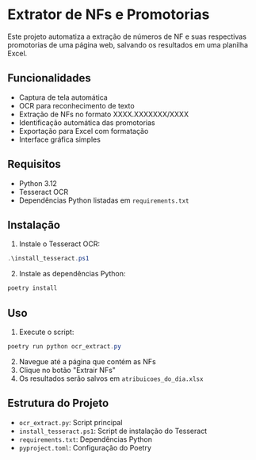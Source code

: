 # Extrator de NFs e Promotorias

Este projeto automatiza a extração de números de NF e suas respectivas promotorias de uma página web, salvando os resultados em uma planilha Excel.

## Funcionalidades

- Captura de tela automática
- OCR para reconhecimento de texto
- Extração de NFs no formato XXXX.XXXXXXX/XXXX
- Identificação automática das promotorias
- Exportação para Excel com formatação
- Interface gráfica simples

## Requisitos

- Python 3.12
- Tesseract OCR
- Dependências Python listadas em `requirements.txt`

## Instalação

1. Instale o Tesseract OCR:
```powershell
.\install_tesseract.ps1
```

2. Instale as dependências Python:
```powershell
poetry install
```

## Uso

1. Execute o script:
```powershell
poetry run python ocr_extract.py
```

2. Navegue até a página que contém as NFs
3. Clique no botão "Extrair NFs"
4. Os resultados serão salvos em `atribuicoes_do_dia.xlsx`

## Estrutura do Projeto

- `ocr_extract.py`: Script principal
- `install_tesseract.ps1`: Script de instalação do Tesseract
- `requirements.txt`: Dependências Python
- `pyproject.toml`: Configuração do Poetry
